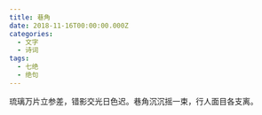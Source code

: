 ```yaml
---
title: 巷角
date: 2018-11-16T00:00:00.000Z
categories:
  - 文字
  - 诗词
tags:
  - 七绝
  - 绝句
---
```


琉璃万片立参差，错影交光日色迟。巷角沉沉摇一束，行人面目各支离。
